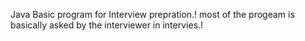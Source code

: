 Java Basic program for Interview prepration.!
most of the progeam is basically asked by the interviewer in intervies.!
